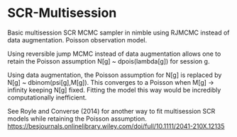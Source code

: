 # SCR-Multisession
Basic multisession SCR MCMC sampler in nimble using RJMCMC instead of data augmentation. Poisson observation model.

Using reversible jump MCMC instead of data augmentation allows one to retain the Poisson assumption N[g] ~ dpois(lambda[g]) for session g.

Using data augmentation, the Poisson assumption for N[g] is replaced by N[g] ~ dbinom(psi[g],M[g]). This converges to a Poisson when M[g] -> infinity keeping N[g] fixed. Fitting the model this way would be incredibly computationally inefficient.

See Royle and Converse (2014) for another way to fit multisession SCR models while retaining the Poisson assumption.
https://besjournals.onlinelibrary.wiley.com/doi/full/10.1111/2041-210X.12135